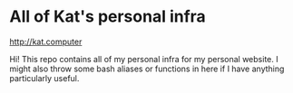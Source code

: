 # All of Kat's personal infra

http://kat.computer

Hi!
This repo contains all of my personal infra for my personal website. I might also throw some bash aliases or functions in here if I have anything particularly useful.
